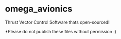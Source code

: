 # omega_avionics
Thrust Vector Control Software thats open-sourced!


*Please do not publish these files without permission :)
